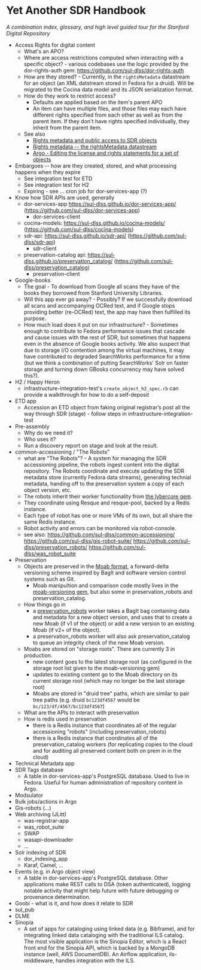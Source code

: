 # Yet Another SDR Handbook

_A combination index, glossary, and high level guided tour for the Stanford Digital Repository_

* Access Rights for digital content
  * What's an APO?
  * Where are access restrictions computed when interacting with a specific object? - various codebases use the logic provided by the dor-rights-auth gem:  https://github.com/sul-dlss/dor-rights-auth
  * How are they stored? - Currently, in the `rightsMetadata` datastream for an object (an XML datstream stored in Fedora for a druid).  Will be migrated to the Cocina data model and its JSON serialization format.
  * How do they work to restrict access?
    * Defaults are applied based on the item's parent APO
    * An item can have multiple files, and those files may each have different rights specified from each other as well as from the parent item.  If they don't have rights specified individually, they inherit from the parent item.
  * See also
    * [Rights metadata and public access to SDR objects](https://consul.stanford.edu/display/SDRdocs/Rights+metadata+and+public+access+to+SDR+objects)
    * [Rights metadata -- the rightsMetadata datastream](https://consul.stanford.edu/display/chimera/Rights+metadata+--+the+rightsMetadata+datastream)
    * [Argo - Editing the license and rights statements for a set of objects](https://consul.stanford.edu/display/DLSSDOCS/Argo+-+Editing+the+license+and+rights+statements+for+a+set+of+objects)
* Embargoes -- how are they created, stored, and what processing happens when they expire
  * See integration test for ETD
  * See integration test for H2
  * Expiring - see … cron job for dor-services-app (?)
* Know how SDR APIs are used, generally
  * dor-services-app https://sul-dlss.github.io/dor-services-app/ (https://github.com/sul-dlss/dor-services-app)
    * dor-services-client
  * cocina-models: https://sul-dlss.github.io/cocina-models/ (https://github.com/sul-dlss/cocina-models)
  * sdr-api: https://sul-dlss.github.io/sdr-api/ (https://github.com/sul-dlss/sdr-api)
    * sdr-client
  * preservation-catalog api: https://sul-dlss.github.io/preservation_catalog/ (https://github.com/sul-dlss/preservation_catalog)
    * preservation-client
* Google-books 
  * The goal - To download from Google all scans they have of the books they borrowed from Stanford University Libraries.
  * Will this app ever go away? - Possibly? If we successfully download all scans and accompanying OCRed text, and if Google stops providing better (re-OCRed) text, the app may have then fulfilled its purpose.
  * How much load does it put on our infrastructure? - Sometimes enough to contribute to Fedora performance issues that cascade and cause issues with the rest of SDR, but sometimes that happens even in the absence of Google books activity.  We also suspect that due to storage I/O contention among the virtual machines, it may have contributed to degraded SearchWorks performance for a time (but we think a combination of putting SearchWorks' Solr on faster storage and turning down GBooks concurrency may have solved this?).
* H2 / Happy Heron
  * infrastructure-integration-test's `create_object_h2_spec.rb` can provide a walkthrough for how to do a self-deposit
* ETD app
  * Accession an ETD object from faking original registrar’s post all the way through SDR (stage) - follow steps in infrastructure-integration-test
* Pre-assembly
  * Why do we need it?
  * Who uses it?
  * Run a discovery report on stage and look at the result.
* common-accessioning / "The Robots"
  * what are "The Robots"? - A system for managing the SDR accessioning pipeline, the robots ingest content into the digital repository.  The Robots coordinate and execute updating the SDR metadata store (currently Fedora data streams), generating technial metadata, handing off to the preservation system a copy of each object version, etc.
  * The robots inherit their worker functionality from [the lybercore gem](https://github.com/sul-dlss/lyber-core/).
  * They coordinate using Resque and resque-pool, backed by a Redis instance.
  * Each type of robot has one or more VMs of its own, but all share the same Redis instance.
  * Robot activity and errors can be monitored via robot-console.
  * see also: https://github.com/sul-dlss/common-accessioning/ https://github.com/sul-dlss/gis-robot-suite/ https://github.com/sul-dlss/preservation_robots/ https://github.com/sul-dlss/was_robot_suite
* Preservation
  * Objects are preserved in the [Moab format](https://journal.code4lib.org/articles/8482), a forward-delta versioning scheme inspired by BagIt and software version control systems such as Git.
    * Moab manipultion and comparison code mostly lives in the [moab-versioning gem](https://github.com/sul-dlss/moab-versioning/), but also some in preservation_robots and preservation_catalog.
  * How things go in
    * a [preservation_robots](https://github.com/sul-dlss/preservation_robots/) worker takes a BagIt bag containing data and metadata for a new object version, and uses that to create a new Moab (if v1 of the object) or add a new version to an existing Moab (if v2+ of the object).
    * a preservation_robots worker will also ask preservation_catalog to queue an integrity check of the new Moab version.
  * Moabs are stored on "storage roots".  There are currently 3 in production.
    * new content goes to the latest storage root (as configured in the storage root list given to the moab-versioning gem)
    * updates to existing content go to the Moab directory on its current storage root (which may no longer be the last storage root)
    * Moabs are stored in "druid tree" paths, which are similar to pair tree paths (e.g. druid `bc123df4567` would be `bc/123/df/4567/bc123df4567`)
  * What are the APIs to interact with preservation
  * How is redis used in preservation
    * there is a Redis instance that coordinates all of the regular accessioning "robots" (including preservation_robots)
    * there is a Redis instance that coordinates all of the preservation_catalog workers (for replicating copies to the cloud and for auditing all preserved content both on prem in in the cloud)
* Technical Metadata app
* SDR Tags database
  * A table in dor-services-app's PostgreSQL database.  Used to live in Fedora.  Useful for human administration of repository content in Argo.
* Modsulator
* Bulk jobs/actions in Argo
* Gis-robots (...)
* Web archiving (JLitt)
  * was-registrar-app
  * was_robot_suite
  * SWAP
  * wasapi-downloader
  * ...
* Solr indexing of SDR
  * dor_indexing_app
  * Karaf, Camel, ...
* Events (e.g. in Argo object view)
  * A table in dor-services-app's PostgreSQL database.  Other applications make REST calls to DSA (token authenticated), logging notable activity that might help future with future debugging or provenance determination.
* Goobi - what is it, and how does it relate to SDR
* sul_pub
* DLME
* Sinopia
  * A set of apps for cataloging using linked data (e.g. Bibframe), and for integrating linked data cataloging with the traditional ILS catalog.  The most visible application is the Sinopia Editor, which is a React front end for the Sinopia API, which is backed by a MongoDB instance (well, AWS DocumentDB).  An Airflow application, ils-middleware, handles integration with the ILS.
